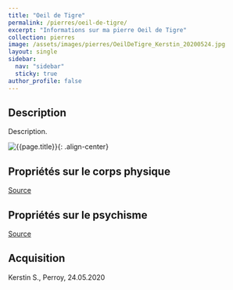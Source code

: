 ```yaml
---
title: "Oeil de Tigre"
permalink: /pierres/oeil-de-tigre/
excerpt: "Informations sur ma pierre Oeil de Tigre"
collection: pierres
image: /assets/images/pierres/OeilDeTigre_Kerstin_20200524.jpg
layout: single
sidebar:
  nav: "sidebar"
  sticky: true
author_profile: false
---
```


## Description
Description.

![{{page.title}}]({{page.image}} "Oeil de Tigre"){: .align-center}


## Propriétés sur le corps physique


[Source](https://)


## Propriétés sur le psychisme


[Source](https://)

## Acquisition
Kerstin S., Perroy, 24.05.2020
